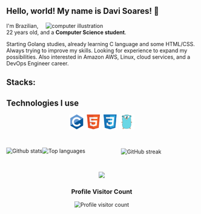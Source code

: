 ## Hello, world! My name is <strong>Davi Soares</strong>! 👋

<img src="https://raw.githubusercontent.com/MicaelliMedeiros/micaellimedeiros/master/image/computer-illustration.png" alt="computer illustration" min-width="400px" max-width="400px" width="400px" align="right">

<p align="left"> 
  I'm Brazilian, 22 years old, and a <strong>Computer Science student</strong>.
</p>
<p align="left">
  Starting Golang studies, already learning C language and some HTML/CSS. Always trying to improve my skills. Looking for experience to expand my possibilities. Also interested in Amazon AWS, Linux, cloud services, and a DevOps Engineer career.
</p>

<h2 align="left">
 Stacks:
</h2>

## Technologies I use

<p align="center">
  <img src="https://raw.githubusercontent.com/devicons/devicon/master/icons/c/c-original.svg" alt="C Logo" width="40" height="40">
  <img src="https://raw.githubusercontent.com/devicons/devicon/master/icons/html5/html5-original.svg" alt="HTML Logo" width="40" height="40">
  <img src="https://raw.githubusercontent.com/devicons/devicon/master/icons/css3/css3-original.svg" alt="CSS Logo" width="40" height="40">
  <img src="https://raw.githubusercontent.com/devicons/devicon/master/icons/go/go-original.svg" alt="Go Logo" width="40" height="40">
  
</p>

<br>

<p align="center">
  <img align="left" src="https://github-readme-stats.vercel.app/api?username=davasm&theme=dark&include_all_commits=true&count_private=true" alt="Github stats">
  <img align="left" src="https://github-readme-stats.vercel.app/api/top-langs/?username=davasm&theme=dark&include_all_commits=true&count_private=true&layout=compact" alt="Top languages">
</p>

<p align="center">
  <img align="center" src="https://github-readme-streak-stats.herokuapp.com/?user=davasm&theme=dark" alt="GitHub streak">
</p>

<br>

<p align="center">
  <a href="https://github.com/ryo-ma/github-profile-trophy" title="Trophy repository">
    <img width="800" src="https://github-profile-trophy.vercel.app/?username=davasm&column=8&theme=darkhub&no-bg=true" />
  </a>
</p>

<div align="center">
  <h3><b>Profile Visitor Count</b></h3>
</div>

<p align="center">
  <img src="https://profile-counter.glitch.me/davasm/count.svg" alt="Profile visitor count" />
</p>
